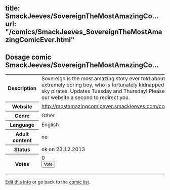 title: SmackJeeves/SovereignTheMostAmazingCo...
url: "/comics/SmackJeeves_SovereignTheMostAmazingComicEver.html"
---
Dosage comic SmackJeeves/SovereignTheMostAmazingCo...
-----------------------------------------

<p id="msg"></p>
<script type="text/javascript">
if (window.location.search === '?edit_info_mail=sent_ok') {
  var elem = document.getElementById("msg");
  elem.innerHTML = 'Edited information sucessfully sent for review, which is usually done daily. Thanks!';
  elem.className = 'ok';
}
</script>
<table class="comicinfo">
<tr>
<th>Description</th><td>Sovereign is the most amazing story ever told about an extremely boring boy, who is fortunately kidnapped by sky pirates. Updates Tuesday and Thursday! Please give our website a second to redirect you.</td>
</tr>
<tr>
<th>Website</th><td><a href="http://mostamazingcomicever.smackjeeves.com/comics/">http://mostamazingcomicever.smackjeeves.com/comics/</a></td>
</tr>
<tr>
<th>Genre</th><td>Other</td>
</tr>
<tr>
<th>Language</th><td>English</td>
</tr>
<tr>
<th>Adult content</th><td>no</td>
</tr>
<tr>
<th>Status</th><td>ok on 23.12.2013</td>
</tr>
<tr>
<th>Votes</th><td>0
<form action="http://gaecounter.appspot.com/count/" method="POST">
<input name="name" type="hidden" value="SmackJeeves_SovereignTheMostAmazingComicEver"/>
<input name="uid" type="hidden" id="voteuid" value=""/>
<input type="submit" value="Vote"/>
</form>
</td>
</tr>
</table>
<script type="text/javascript">
var ua = navigator.userAgent;
document.getElementById("voteuid").value = ua.replace(/[^a-zA-Z0-9\._:]/g , "_");;
</script>

[Edit this info](SmackJeeves_SovereignTheMostAmazingComicEver_edit.html) or go back to the [comic list](../comic-index.html).
